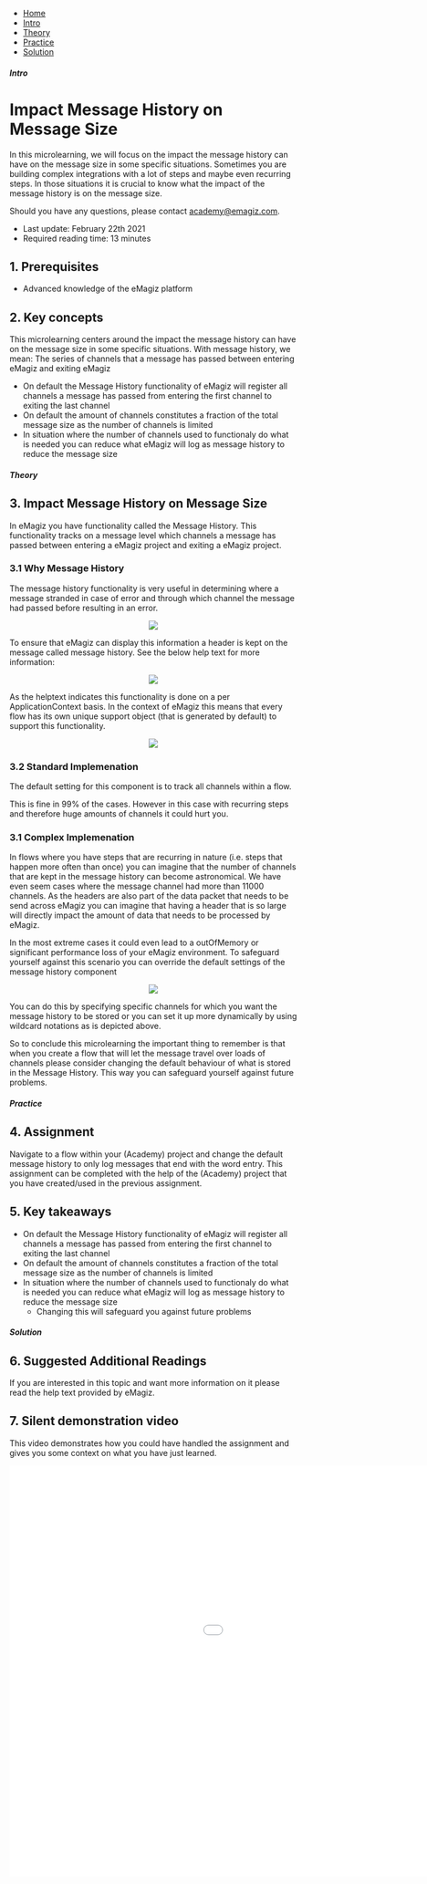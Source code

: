 <div class="ez-academy">
	<div class="ez-academy__body">
		<main class="micro-learning">
		<ul class="doc-nav">
			<li class="doc-nav__item"><a href="../../docs/microlearning/expert-solution-architecture-index" class="doc-nav__link">Home</a></li>
			<li class="doc-nav__item"><a href="#intro" class="doc-nav__link">Intro</a></li>
			<li class="doc-nav__item"><a href="#theory" class="doc-nav__link">Theory</a></li>
			<li class="doc-nav__item"><a href="#practice" class="doc-nav__link">Practice</a></li>
			<li class="doc-nav__item"><a href="#solution" class="doc-nav__link">Solution</a></li>
		</ul>

<div class="doc">

##### Intro

# Impact Message History on Message Size

In this microlearning, we will focus on the impact the message history can have on the message size in some specific situations.
Sometimes you are building complex integrations with a lot of steps and maybe even recurring steps. 
In those situations it is crucial to know what the impact of the message history is on the message size.

Should you have any questions, please contact academy@emagiz.com.

- Last update: February 22th 2021
- Required reading time: 13 minutes

## 1. Prerequisites
- Advanced knowledge of the eMagiz platform

## 2. Key concepts
This microlearning centers around the impact the message history can have on the message size in some specific situations.
With message history, we mean: The series of channels that a message has passed between entering eMagiz and exiting eMagiz

- On default the Message History functionality of eMagiz will register all channels a message has passed from entering the first channel to exiting the last channel
- On default the amount of channels constitutes a fraction of the total message size as the number of channels is limited
- In situation where the number of channels used to functionaly do what is needed you can reduce what eMagiz will log as message history to reduce the message size

##### Theory

## 3. Impact Message History on Message Size

In eMagiz you have functionality called the Message History. 
This functionality tracks on a message level which channels a message has passed between entering a eMagiz project and exiting a eMagiz project.

### 3.1 Why Message History
The message history functionality is very useful in determining where a message stranded in case of error and through which channel the message had passed before resulting in an error.

<p align="center"><img src="../../img/microlearning/expert-solution-architecture-impact-message-history-on-message-size--message-history-error-message.png"></p>

To ensure that eMagiz can display this information a header is kept on the message called message history. See the below help text for more information:

<p align="center"><img src="../../img/microlearning/expert-solution-architecture-impact-message-history-on-message-size--message-history-explanation.png"></p>

As the helptext indicates this functionality is done on a per ApplicationContext basis. 
In the context of eMagiz this means that every flow has its own unique support object (that is generated by default) to support this functionality.

<p align="center"><img src="../../img/microlearning/expert-solution-architecture-impact-message-history-on-message-size--message-history-support-object.png"></p>

### 3.2 Standard Implemenation

The default setting for this component is to track all channels within a flow. 

This is fine in 99% of the cases. However in this case with recurring steps and therefore huge amounts of channels it could hurt you.

### 3.1 Complex Implemenation

In flows where you have steps that are recurring in nature (i.e. steps that happen more often than once) you can imagine that the number of channels that are kept in the message history can become astronomical.
We have even seem cases where the message channel had more than 11000 channels. 
As the headers are also part of the data packet that needs to be send across eMagiz you can imagine that having a header that is so large will directly impact the amount of data that needs to be processed by eMagiz.

In the most extreme cases it could even lead to a outOfMemory or significant performance loss of your eMagiz environment. 
To safeguard yourself against this scenario you can override the default settings of the message history component

<p align="center"><img src="../../img/microlearning/expert-solution-architecture-impact-message-history-on-message-size--message-history-override-explanation.png"></p>

You can do this by specifying specific channels for which you want the message history to be stored or you can set it up more dynamically by using wildcard notations as is depicted above.

So to conclude this microlearning the important thing to remember is that when you create a flow that will let the message travel over loads of channels please consider changing the default behaviour of what is stored in the Message History.
This way you can safeguard yourself against future problems.

##### Practice

## 4. Assignment

Navigate to a flow within your (Academy) project and change the default message history to only log messages that end with the word entry.
This assignment can be completed with the help of the (Academy) project that you have created/used in the previous assignment.

## 5. Key takeaways

- On default the Message History functionality of eMagiz will register all channels a message has passed from entering the first channel to exiting the last channel
- On default the amount of channels constitutes a fraction of the total message size as the number of channels is limited
- In situation where the number of channels used to functionaly do what is needed you can reduce what eMagiz will log as message history to reduce the message size
	- Changing this will safeguard you against future problems

##### Solution

## 6. Suggested Additional Readings

If you are interested in this topic and want more information on it please read the help text provided by eMagiz.

## 7. Silent demonstration video

This video demonstrates how you could have handled the assignment and gives you some context on what you have just learned.

<iframe width="1280" height="720" src="../../vid/microlearning/expert-solution-architecture-impact-message-history-on-message-size.mp4" frameborder="0" allow="accelerometer; autoplay; clipboard-write; encrypted-media; gyroscope; picture-in-picture" allowfullscreen></iframe>

</div>
</main>
</div>
</div>